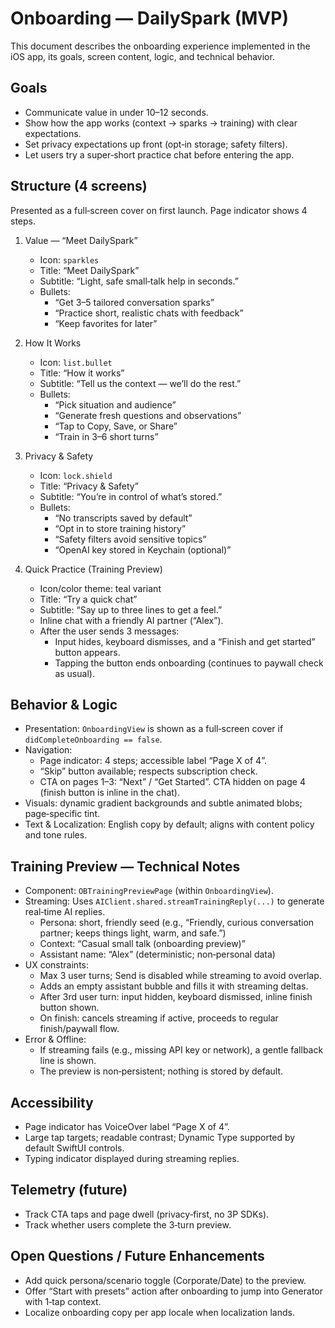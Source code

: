 # Onboarding — DailySpark (MVP)

This document describes the onboarding experience implemented in the iOS app, its goals, screen content, logic, and technical behavior.

## Goals
- Communicate value in under 10–12 seconds.
- Show how the app works (context → sparks → training) with clear expectations.
- Set privacy expectations up front (opt‑in storage; safety filters).
- Let users try a super‑short practice chat before entering the app.

## Structure (4 screens)
Presented as a full‑screen cover on first launch. Page indicator shows 4 steps.

1) Value — “Meet DailySpark”
   - Icon: `sparkles`
   - Title: “Meet DailySpark”
   - Subtitle: “Light, safe small‑talk help in seconds.”
   - Bullets:
     - “Get 3–5 tailored conversation sparks”
     - “Practice short, realistic chats with feedback”
     - “Keep favorites for later”

2) How It Works
   - Icon: `list.bullet`
   - Title: “How it works”
   - Subtitle: “Tell us the context — we’ll do the rest.”
   - Bullets:
     - “Pick situation and audience”
     - “Generate fresh questions and observations”
     - “Tap to Copy, Save, or Share”
     - “Train in 3–6 short turns”

3) Privacy & Safety
   - Icon: `lock.shield`
   - Title: “Privacy & Safety”
   - Subtitle: “You’re in control of what’s stored.”
   - Bullets:
     - “No transcripts saved by default”
     - “Opt in to store training history”
     - “Safety filters avoid sensitive topics”
     - “OpenAI key stored in Keychain (optional)”

4) Quick Practice (Training Preview)
   - Icon/color theme: teal variant
   - Title: “Try a quick chat”
   - Subtitle: “Say up to three lines to get a feel.”
   - Inline chat with a friendly AI partner (“Alex”).
   - After the user sends 3 messages:
     - Input hides, keyboard dismisses, and a “Finish and get started” button appears.
     - Tapping the button ends onboarding (continues to paywall check as usual).

## Behavior & Logic
- Presentation: `OnboardingView` is shown as a full‑screen cover if `didCompleteOnboarding == false`.
- Navigation:
  - Page indicator: 4 steps; accessible label “Page X of 4”.
  - “Skip” button available; respects subscription check.
  - CTA on pages 1–3: “Next” / “Get Started”. CTA hidden on page 4 (finish button is inline in the chat).
- Visuals: dynamic gradient backgrounds and subtle animated blobs; page‑specific tint.
- Text & Localization: English copy by default; aligns with content policy and tone rules.

## Training Preview — Technical Notes
- Component: `OBTrainingPreviewPage` (within `OnboardingView`).
- Streaming: Uses `AIClient.shared.streamTrainingReply(...)` to generate real‑time AI replies.
  - Persona: short, friendly seed (e.g., “Friendly, curious conversation partner; keeps things light, warm, and safe.”)
  - Context: “Casual small talk (onboarding preview)”
  - Assistant name: “Alex” (deterministic; non‑personal data)
- UX constraints:
  - Max 3 user turns; Send is disabled while streaming to avoid overlap.
  - Adds an empty assistant bubble and fills it with streaming deltas.
  - After 3rd user turn: input hidden, keyboard dismissed, inline finish button shown.
  - On finish: cancels streaming if active, proceeds to regular finish/paywall flow.
- Error & Offline:
  - If streaming fails (e.g., missing API key or network), a gentle fallback line is shown.
  - The preview is non‑persistent; nothing is stored by default.

## Accessibility
- Page indicator has VoiceOver label “Page X of 4”.
- Large tap targets; readable contrast; Dynamic Type supported by default SwiftUI controls.
- Typing indicator displayed during streaming replies.

## Telemetry (future)
- Track CTA taps and page dwell (privacy‑first, no 3P SDKs).
- Track whether users complete the 3‑turn preview.

## Open Questions / Future Enhancements
- Add quick persona/scenario toggle (Corporate/Date) to the preview.
- Offer “Start with presets” action after onboarding to jump into Generator with 1‑tap context.
- Localize onboarding copy per app locale when localization lands.

